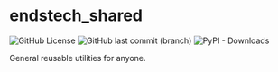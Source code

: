 # endstech_shared

![GitHub License](https://img.shields.io/github/license/jwaggy/endstech_shared)
![GitHub last commit (branch)](https://img.shields.io/github/last-commit/jwaggy/endstech_shared/main)
![PyPI - Downloads](https://img.shields.io/pypi/dm/endstech-shared)


General reusable utilities for anyone.